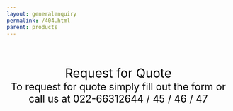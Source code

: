 ```yaml
---
layout: generalenquiry
permalink: /404.html
parent: products
---
```


<br/>
<br/>
<br/>
<center>
      
   <div style="font-size: 200%; text-align: center; color: black;">
        Request for Quote
   </div>
   <div style="font-size: 160%; text-align: center; color: black;">
        To request for quote simply fill out the form or call us at 022-66312644 / 45 / 46 / 47
   </div>
 
</center>
